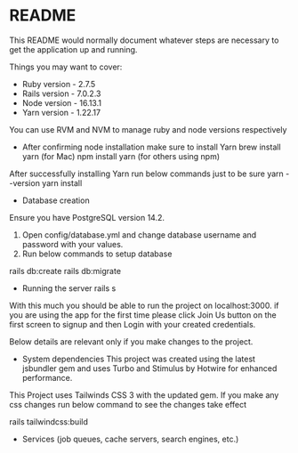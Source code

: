 # README

This README would normally document whatever steps are necessary to get the
application up and running.

Things you may want to cover:

* Ruby version - 2.7.5
* Rails version - 7.0.2.3
* Node version - 16.13.1
* Yarn version - 1.22.17

You can use RVM and NVM to manage ruby and node versions respectively

* After confirming node installation make sure to install Yarn
brew install yarn (for Mac)
npm install yarn (for others using npm)

After successfully installing Yarn run below commands just to be sure
yarn --version
yarn install

* Database creation

Ensure you have PostgreSQL version 14.2. 

1. Open config/database.yml and change database username and password with your values.
2. Run below commands to setup database

rails db:create
rails db:migrate

* Running the server
rails s

With this much you should be able to run the project on localhost:3000. if you are using the app for the first time please click Join Us button on the first screen to signup and then Login with your created credentials.

Below details are relevant only if you make changes to the project.

* System dependencies
This project was created using the latest jsbundler gem and uses Turbo and Stimulus by Hotwire for enhanced performance.

This Project uses Tailwinds CSS 3 with the updated gem. 
If you make any css changes run below command to see the changes take effect

rails tailwindcss:build

* Services (job queues, cache servers, search engines, etc.)

